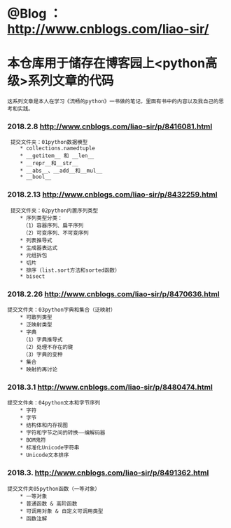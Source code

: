 # @Blog    ：http://www.cnblogs.com/liao-sir/

# 本仓库用于储存在博客园上<python高级>系列文章的代码

    这系列文章是本人在学习《流畅的python》一书做的笔记，里面有书中的内容以及我自己的思考和实践。

###  2018.2.8    http://www.cnblogs.com/liao-sir/p/8416081.html
     提交文件夹：01python数据模型
        * collections.namedtuple
        * __getitem__ 和 __len__
        * __repr__和__str__
        * __abs__、__add__和__mul__
        * __bool__

###  2018.2.13   http://www.cnblogs.com/liao-sir/p/8432259.html
     提交文件夹：02python内置序列类型
        * 序列类型分类：
         （1）容器序列、扁平序列
         （2）可变序列、不可变序列
        * 列表推导式
        * 生成器表达式
        * 元组拆包
        * 切片
        * 排序（list.sort方法和sorted函数）
        * bisect

###  2018.2.26   http://www.cnblogs.com/liao-sir/p/8470636.html
    提交文件夹：03python字典和集合（泛映射）
        * 可散列类型
        * 泛映射类型
        * 字典
         （1）字典推导式
         （2）处理不存在的键
         （3）字典的变种
        * 集合
        * 映射的再讨论

###  2018.3.1    http://www.cnblogs.com/liao-sir/p/8480474.html
    提交文件夹：04python文本和字节序列
        * 字符
        * 字节
        * 结构体和内存视图
        * 字符和字节之间的转换——编解码器
        * BOM鬼符
        * 标准化Unicode字符串
        * Unicode文本排序

###  2018.3.     http://www.cnblogs.com/liao-sir/p/8491362.html
    提交文件夹05python函数（一等对象）
        * 一等对象
        * 普通函数 & 高阶函数
        * 可调用对象 & 自定义可调用类型
        * 函数注解